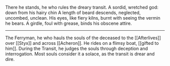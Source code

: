 There he stands, he who rules the dreary transit. 
A sordid, wretched god: down from his hairy chin 
A length of beard descends, neglected, uncombed, unclean. 
His eyes, like fiery kilns, burnt with seeing the vermin he bears. 
A girdle, foul with grease, binds his obscene attire.
***
The Ferryman, he who hauls the souls of the deceased to the [[Afterlives]] over [[Styx]] and across [[Acheron]]. 
He rides on a flimsy boat, [[gifted to him]].  During the Transit, he judges the souls through deception and interrogation. Most souls consider it a solace, as the transit is drear and dire. 


